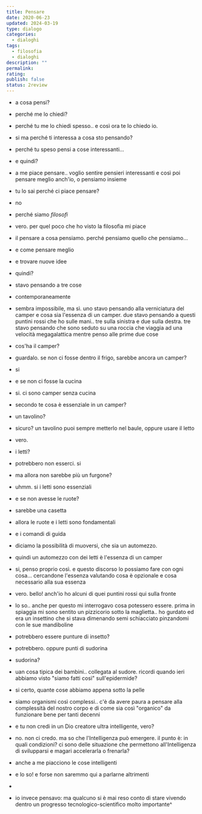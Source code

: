 ```yaml
---
title: Pensare
date: 2020-06-23
updated: 2024-03-19
type: dialogo
categories:
  - dialoghi
tags:
  - filosofia
  - dialoghi
description: ""
permalink: 
rating: 
publish: false
status: 2review
---
```


- a cosa pensi?
- perché me lo chiedi?
- perché tu me lo chiedi spesso.. e così ora te lo chiedo io.
- si ma perché ti interessa a cosa sto pensando?
- perché tu speso pensi a cose interessanti...
- e quindi?
- a me piace pensare.. voglio sentire pensieri interessanti e così poi pensare meglio anch'io, o pensiamo insieme
- tu lo sai perché ci piace pensare?
- no
- perché siamo _filosofi_
- vero. per quel poco che ho visto la filosofia mi piace
- il pensare a cosa pensiamo. perché pensiamo quello che pensiamo...
- e come pensare meglio
- e trovare nuove idee
- quindi?
- stavo pensando a tre cose
- contemporaneamente
- sembra impossibile, ma sì. uno stavo pensando alla verniciatura del camper e cosa sia l'essenza di un camper. due stavo pensando a questi puntini rossi che ho sulle mani.. tre sulla sinistra e due sulla destra. tre stavo pensando che sono seduto su una roccia che viaggia ad una velocità megagalattica mentre penso alle prime due cose
- cos'ha il camper?
- guardalo. se non ci fosse dentro il frigo, sarebbe ancora un camper?
- si
- e se non ci fosse la cucina
- si. ci sono camper senza cucina
- secondo te cosa è essenziale in un camper?
- un tavolino?
- sicuro? un tavolino puoi sempre metterlo nel baule, oppure usare il letto
- vero.
- i letti?
- potrebbero non esserci. si
- ma allora non sarebbe più un furgone?
- uhmm. si i letti sono essenziali
- e se non avesse le ruote?
- sarebbe una casetta
- allora le ruote e i letti sono fondamentali
- e i comandi di guida
- diciamo la possibilità di muoversi, che sia un automezzo.
- quindi un automezzo con dei letti è l'essenza di un camper
- si, penso proprio così. e questo discorso lo possiamo fare con ogni cosa... cercandone l'essenza valutando cosa è opzionale e cosa necessario alla sua essenza
- vero. bello! anch'io ho alcuni di quei puntini rossi qui sulla fronte
- lo so.. anche per questo mi interrogavo cosa potessero essere. prima in spiaggia mi sono sentito un pizzicorio sotto la maglietta.. ho gurdato ed era un insettino che si stava dimenando semi schiacciato pinzandomi con le sue mandiboline
- potrebbero essere punture di insetto?
- potrebbero. oppure punti di sudorina
- sudorina?
- uan cosa tipica dei bambini.. collegata al sudore. ricordi quando ieri abbiamo visto "siamo fatti così" sull'epidermide?
- si certo, quante cose abbiamo appena sotto la pelle
- siamo organismi così complessi.. c'è da avere paura a pensare alla complessità del nostro corpo e di come sia così "organico" da funzionare bene per tanti decenni
- e tu non credi in un Dio creatore ultra intelligente, vero?
- no. non ci credo. ma so che l'Intelligenza può emergere. il punto è: in quali condizioni? ci sono delle situazione che permettono all'Intelligenza di svilupparsi e magari accelerarla o frenarla?
- anche a me piacciono le cose intelligenti
- e lo so! e forse non saremmo qui a parlarne altrimenti
- 


- io invece pensavo: ma qualcuno si è mai reso conto di stare vivendo dentro un progresso tecnologico-scientifico molto importante^

